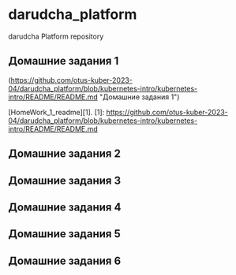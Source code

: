 # darudcha_platform
darudcha Platform repository

## Домашние задания 1
(https://github.com/otus-kuber-2023-04/darudcha_platform/blob/kubernetes-intro/kubernetes-intro/README/README.md "Домашние задания 1")

[HomeWork_1_readme][1].
[1]: https://github.com/otus-kuber-2023-04/darudcha_platform/blob/kubernetes-intro/kubernetes-intro/README/README.md



## Домашние задания 2
## Домашние задания 3
## Домашние задания 4
## Домашние задания 5
## Домашние задания 6


